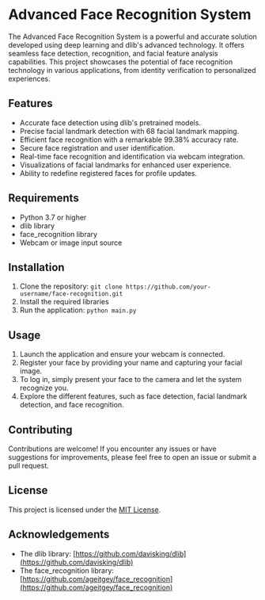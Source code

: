 # Advanced Face Recognition System

The Advanced Face Recognition System is a powerful and accurate solution developed using deep learning and dlib's advanced technology. It offers seamless face detection, recognition, and facial feature analysis capabilities. This project showcases the potential of face recognition technology in various applications, from identity verification to personalized experiences.

## Features

- Accurate face detection using dlib's pretrained models.
- Precise facial landmark detection with 68 facial landmark mapping.
- Efficient face recognition with a remarkable 99.38% accuracy rate.
- Secure face registration and user identification.
- Real-time face recognition and identification via webcam integration.
- Visualizations of facial landmarks for enhanced user experience.
- Ability to redefine registered faces for profile updates.

## Requirements

- Python 3.7 or higher
- dlib library
- face_recognition library
- Webcam or image input source

## Installation

1. Clone the repository: `git clone https://github.com/your-username/face-recognition.git`
2. Install the required libraries
3. Run the application: `python main.py`

## Usage

1. Launch the application and ensure your webcam is connected.
2. Register your face by providing your name and capturing your facial image.
3. To log in, simply present your face to the camera and let the system recognize you.
4. Explore the different features, such as face detection, facial landmark detection, and face recognition.

## Contributing

Contributions are welcome! If you encounter any issues or have suggestions for improvements, please feel free to open an issue or submit a pull request.

## License

This project is licensed under the [MIT License](LICENSE).

## Acknowledgements

- The dlib library: [https://github.com/davisking/dlib](https://github.com/davisking/dlib)
- The face_recognition library: [https://github.com/ageitgey/face_recognition](https://github.com/ageitgey/face_recognition)

